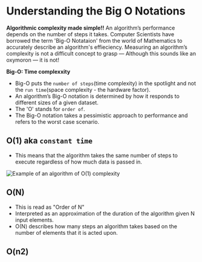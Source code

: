 # Understanding the Big O Notations

**Algorithmic complexity made simple!!**
An algorithm’s performance depends on the number of steps it takes. Computer Scientists have borrowed the term 'Big-O Notataion' from the world of Mathematics to accurately describe an algorithm's effieciency.
Measuring an algorithm’s complexity is not a difficult concept to grasp — Although this sounds like an oxymoron — it is not!

**Big-O: Time complexxity**
* Big-O puts the `number of steps`(time complexity) in the spotlight and not the `run time`(space complexity - the hardware factor).
* An algorithm’s Big-O notation is determined by how it responds to different sizes of a given dataset. 
* The 'O' stands for `order of`.
* The Big-O notation takes a pessimistic approach to performance and refers to the worst case scenario.

## O(1) aka `constant time`
*  This means that the algorithm takes the same number of steps to execute regardless of how much data is passed in.
<img title="Example of an algorithm of O(1) complexity" src="https://miro.medium.com/v2/resize:fit:1100/format:webp/1*eX2vo735WWU35Sz3usNCzQ.png"/>

## O(N) 
* This is read as "Order of N"
* Interpreted as an approximation of the duration of the algorithm given N input elements.
* O(N) describes how many steps an algorithm takes based on the number of elements that it is acted upon.
## O(n2)

## 
